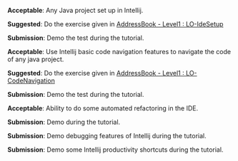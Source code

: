 <div id="projectSetup">

**Acceptable**: Any Java project set up in Intellij.

**Suggested**: Do the exercise given in [AddressBook - Level1 : LO-IdeSetup]({{module_org}}/addressbook-level1#set-up-a-project-in-an-ide-lo-idesetup) 

**Submission**: Demo the test during the tutorial.
</div>


<div id="codeNavigation">

**Acceptable**: Use Intellij basic code navigation features to navigate the code of any java project.

**Suggested**: Do the exercise given in [AddressBook - Level1 : LO-CodeNavigation]({{module_org}}/addressbook-level1#navigate-code-efficiently-lo-codenavigation) 

**Submission**: Demo the test during the tutorial.
</div>

<div id="refactoring">

**Acceptable**: Ability to do some automated refactoring in the IDE.

**Submission**: Demo during the tutorial.

</div>

<div id="debuggingBasic">

**Submission**: Demo debugging features of Intellij during the tutorial.

</div>

<div id="productivityShortcuts">

**Submission**: Demo some Intellij productivity shortcuts during the tutorial.

</div>
